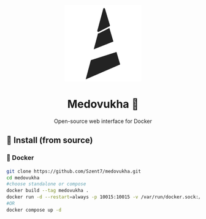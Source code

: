 <div align="center">
<img src="./frontend/src/assets/logo_small.svg" alt="" />
  <h1> Medovukha 🍯</h1>
  <p> Open-source web interface for Docker </p>
</div>

## 🔧 Install (from source)
 
### 🐳 Docker
```bash
git clone https://github.com/Szent7/medovukha.git
cd medovukha
#choose standalone or compose
docker build --tag medovukha .
docker run -d --restart=always -p 10015:10015 -v /var/run/docker.sock:/var/run/docker.sock --name medovukha medovukha:latest
#OR
docker compose up -d